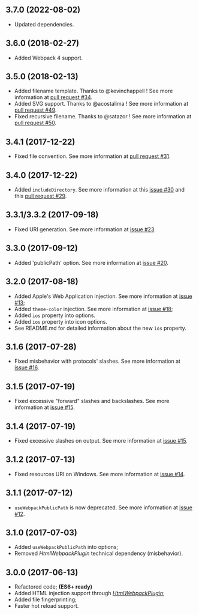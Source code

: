 ## 3.7.0 (2022-08-02)

- Updated dependencies.

## 3.6.0 (2018-02-27)

- Added Webpack 4 support.

## 3.5.0 (2018-02-13)

- Added filename template. Thanks to @kevinchappell ! See more information at [pull request #34](https://github.com/arthurbergmz/webpack-pwa-manifest/pull/34).
- Added SVG support. Thanks to @acostalima ! See more information at [pull request #49](https://github.com/arthurbergmz/webpack-pwa-manifest/pull/49).
- Fixed recursive filename. Thanks to @satazor ! See more information at [pull request #50](https://github.com/arthurbergmz/webpack-pwa-manifest/pull/50).

## 3.4.1 (2017-12-22)

- Fixed file convention. See more information at [pull request #31](https://github.com/arthurbergmz/webpack-pwa-manifest/pull/31).

## 3.4.0 (2017-12-22)

- Added `includeDirectory`. See more information at this [issue #30](https://github.com/arthurbergmz/webpack-pwa-manifest/issues/30) and this [pull request #29](https://github.com/arthurbergmz/webpack-pwa-manifest/pull/29).

## 3.3.1/3.3.2 (2017-09-18)

- Fixed URI generation. See more information at [issue #23](https://github.com/arthurbergmz/webpack-pwa-manifest/issues/23).

## 3.3.0 (2017-09-12)

- Added 'publicPath' option. See more information at [issue #20](https://github.com/arthurbergmz/webpack-pwa-manifest/issues/20).

## 3.2.0 (2017-08-18)

- Added Apple's Web Application injection. See more information at [issue #13](https://github.com/arthurbergmz/webpack-pwa-manifest/issues/13);
- Added `theme-color` injection. See more information at [issue #18](https://github.com/arthurbergmz/webpack-pwa-manifest/issues/18);
- Added `ios` property into options.
- Added `ios` property into icon options.
- See README.md for detailed information about the new `ios` property.

## 3.1.6 (2017-07-28)

- Fixed misbehavior with protocols' slashes. See more information at [issue #16](https://github.com/arthurbergmz/webpack-pwa-manifest/issues/16).

## 3.1.5 (2017-07-19)

- Fixed excessive "forward" slashes and backslashes. See more information at [issue #15](https://github.com/arthurbergmz/webpack-pwa-manifest/issues/15).

## 3.1.4 (2017-07-19)

- Fixed excessive slashes on output. See more information at [issue #15](https://github.com/arthurbergmz/webpack-pwa-manifest/issues/15).

## 3.1.2 (2017-07-13)

- Fixed resources URI on Windows. See more information at [issue #14](https://github.com/arthurbergmz/webpack-pwa-manifest/issues/14).

## 3.1.1 (2017-07-12)

- `useWebpackPublicPath` is now deprecated. See more information at [issue #12](https://github.com/arthurbergmz/webpack-pwa-manifest/issues/12).

## 3.1.0 (2017-07-03)

- Added `useWebpackPublicPath` into options;
- Removed _HtmlWebpackPlugin_ technical dependency (misbehavior).

## 3.0.0 (2017-06-13)

- Refactored code; **(ES6+ ready)**
- Added HTML injection support through [_HtmlWebpackPlugin_](https://github.com/jantimon/html-webpack-plugin);
- Added file fingerprinting;
- Faster hot reload support.